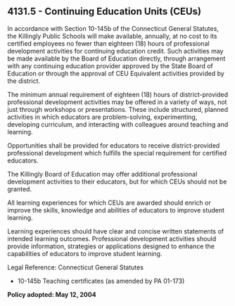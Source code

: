 ## 4131.5 - Continuing Education Units (CEUs)

In accordance with Section 10-145b of the Connecticut General Statutes, the Killingly Public Schools will make available, annually, at no cost to its certified employees no fewer than eighteen (18) hours of professional development activities for continuing education credit. Such activities may be made available by the Board of Education directly, through arrangement with any continuing education provider approved by the State Board of Education or through the approval of CEU Equivalent activities provided by the district.

The minimum annual requirement of eighteen (18) hours of district-provided professional development activities may be offered in a variety of ways, not just through workshops or presentations. These include structured, planned activities in which educators are problem-solving, experimenting, developing curriculum, and interacting with colleagues around teaching and learning.

Opportunities shall be provided for educators to receive district-provided professional development which fulfills the special requirement for certified educators.

The Killingly Board of Education may offer additional professional development activities to their educators, but for which CEUs should not be granted.

All learning experiences for which CEUs are awarded should enrich or improve the skills, knowledge and abilities of educators to improve student learning.

Learning experiences should have clear and concise written statements of intended learning outcomes. Professional development activities should provide information, strategies or applications designed to enhance the capabilities of educators to improve student learning.

Legal Reference:  Connecticut General Statutes

* 10-145b Teaching certificates (as amended by PA 01-173)

**Policy adopted:  May 12, 2004**

